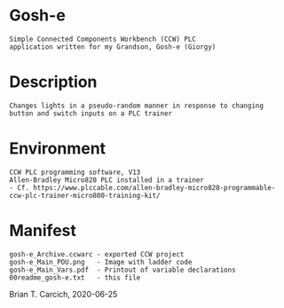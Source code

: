 Gosh-e
======

    Simple Connected Components Workbench (CCW) PLC
    application written for my Grandson, Gosh-e (Giorgy)

Description
===========

    Changes lights in a pseudo-random manner in response to changing
    button and switch inputs on a PLC trainer

Environment
===========

    CCW PLC programming software, V13
    Allen-Bradley Micro820 PLC installed in a trainer
    - Cf. https://www.plccable.com/allen-bradley-micro820-programmable-ccw-plc-trainer-micro800-training-kit/

Manifest
========

    gosh-e_Archive.ccwarc - exported CCW project
    gosh-e_Main_POU.png   - Image with ladder code
    gosh-e_Main_Vars.pdf  - Printout of variable declarations
    00readme_gosh-e.txt   - this file

Brian T. Carcich, 2020-06-25